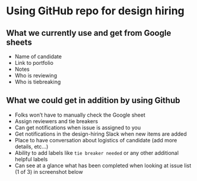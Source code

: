 # Using GitHub repo for design hiring

## What we currently use and get from Google sheets
- Name of candidate
- Link to portfolio 
- Notes
- Who is reviewing
- Who is tiebreaking

## What we could get in addition by using Github
- Folks won’t have to manually check the Google sheet 
- Assign reviewers and tie breakers
- Can get notifications when issue is assigned to you
- Get notifications in the design-hiring Slack when new items are added
- Place to have conversation about logistics of candidate (add more details, etc…)
- Ability to add labels like `tie breaker needed` or any other additional helpful labels
- Can see at a glance what has been completed when looking at issue list (1 of 3) in screenshot below

